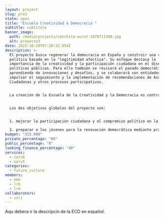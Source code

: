 ```yaml
---
layout: project
slug: pro3
state: open
title: "Escuela Creatividad & Democracia "
subtitle: s﻿ubtitulo
banner_image:
  path: /media/projects/conchita-wurst-1870711340.jpg
  alt: proyecto3
date: 2023-10-20T07:20:32.854Z
description: >-
  El proyecto busca regenerar la democracia en España y construir una cultura
  política basada en la "legitimidad afectiva". Su enfoque destaca la
  importancia de la creatividad y la participación ciudadana en el diseño de
  políticas públicas. Para ello también se revisará el pasado democrático,
  aprendiendo de innovaciones y desafíos, y se colaborará con entidades para
  impulsar el seguimiento y la implementación de recomendaciones de Asambleas
  Ciudadanas y otros procesos participativos.


  La creación de la Escuela de la Creatividad y la Democracia es central y va dirigida a jóvenes de 15 a 25 años. A través de un programa "learning by doing," se busca formar una cultura de participación continua. Por eso también se prevé escalar desde lo local hasta lo nacional, combinando formatos online y presenciales.


  Los dos objetivos globales del proyecto son:


  1. mejorar la participación ciudadana y el compromiso político en la toma de decisiones y políticas públicas

  2. preparar a los jóvenes para la renovación democrática mediante prácticas alternativas y estrategias culturales.
budget: "315.000"
private_percentage: "60"
public_percentage: "0"
looking_finance_percentage: "40"
services:
  - serv6
  - serv5
categories:
  - future_culture
members:
  - emo
  - lrb
  - lrm
collaborators:
  - col1
---
```

Aqu debera ir la descripcin de la ECD en español.